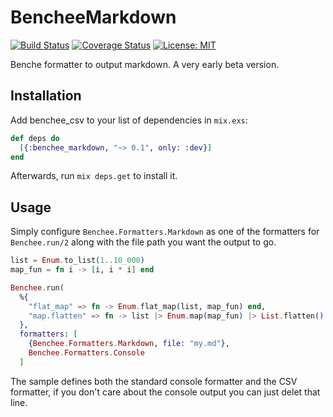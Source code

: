 # BencheeMarkdown
[![Build Status](https://travis-ci.org/hrzndhrn/benchee_markdown.svg?branch=master)](https://travis-ci.org/hrzndhrn/benchee_markdown)
[![Coverage Status](https://coveralls.io/repos/github/hrzndhrn/benchee_markdown/badge.svg?branch=master)](https://coveralls.io/github/hrzndhrn/benchee_markdown?branch=master)
[![License: MIT](https://img.shields.io/badge/License-MIT-yellow.svg)](https://opensource.org/licenses/MIT)

Benche formatter to output markdown. A very early beta version.

## Installation

Add benchee_csv to your list of dependencies in `mix.exs`:

```elixir
def deps do
  [{:benchee_markdown, "~> 0.1", only: :dev}]
end
```

Afterwards, run `mix deps.get` to install it.

## Usage

Simply configure `Benchee.Formatters.Markdown` as one of the formatters for
`Benchee.run/2` along with the file path you want the output to go.

```elixir
list = Enum.to_list(1..10_000)
map_fun = fn i -> [i, i * i] end

Benchee.run(
  %{
    "flat_map" => fn -> Enum.flat_map(list, map_fun) end,
    "map.flatten" => fn -> list |> Enum.map(map_fun) |> List.flatten() end
  },
  formatters: [
    {Benchee.Formatters.Markdown, file: "my.md"},
    Benchee.Formatters.Console
  ]
```

The sample defines both the standard console formatter and the CSV formatter, if
you don't care about the console output you can just delet that line.
